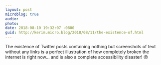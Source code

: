 ```yaml
---
layout: post
microblog: true
audio: 
photo: 
date: 2018-08-10 19:32:07 -0800
guid: http://kerim.micro.blog/2018/08/11/the-existence-of.html
---
```

The existence of Twitter posts containing nothing but screenshots of text without any links is a perfect illustration of how completely broken the internet is right now… and is also a complete accessibility disaster! 😡
